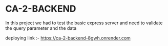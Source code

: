 # CA-2-BACKEND


In this project we had to test the basic express server and need to validate the query parameter and the data

deploying link :- https://ca-2-backend-8gwh.onrender.com
